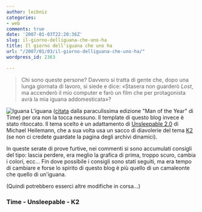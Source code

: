 ```yaml
---
author: leibniz
categories:
- web
comments: true
date: '2007-01-03T22:20:36Z'
slug: il-giorno-delliguana-che-uno-ha
title: Il giorno dell'iguana che uno ha
url: "/2007/01/03/il-giorno-delliguana-che-uno-ha/"
wordpress_id: 2363

---
```

> Chi sono queste persone? Davvero si tratta di gente che, dopo una lunga giornata di lavoro, si siede e dice: «Stasera non guarderò _Lost_, ma accenderò il mio computer e farò un film che per protagonista avrà la mia iguana addomesticata»?


![Iguana](http://www.hilltopanimalhospital.com/images/iguana.gif) L'iguana ([citata](http://www.time.com/time/magazine/article/0,9171,1569514,00.html) dalla paraculissima edizione "Man of the Year" di Time) per ora non la tocca nessuno. Il template di questo blog invece è stato ritoccato. Il tema scelto è un adattamento di [Unsleepable 2.0](http://openswitch.org/unsleepable) di Michael Heilemann, che a sua volta usa un sacco di diavolerie del tema [K2](http://getk2.com/) (se non ci credete guardate la pagina degli archivi dinamici).

In queste serate di prove furtive, nei commenti si sono accumulati consigli del tipo: lascia perdere, era meglio la grafica di prima, troppo scuro, cambia i colori, ecc... Fin dove possibile i consigli sono stati seguiti, ma era tempo di cambiare e forse lo spirito di questo blog è più quello di un camaleonte che quello di un'iguana.

(Quindi potrebbero esserci altre modifiche in corsa...)


### Time - Unsleepable - K2
